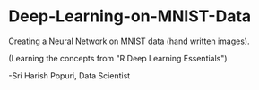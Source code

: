 # Deep-Learning-on-MNIST-Data

Creating a Neural Network on MNIST data (hand written images).

(Learning the concepts from "R Deep Learning Essentials")

-Sri Harish Popuri, Data Scientist

